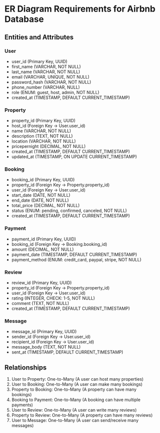 # ER Diagram Requirements for Airbnb Database

## Entities and Attributes

### User
- user_id (Primary Key, UUID)
- first_name (VARCHAR, NOT NULL)
- last_name (VARCHAR, NOT NULL)
- email (VARCHAR, UNIQUE, NOT NULL)
- password_hash (VARCHAR, NOT NULL)
- phone_number (VARCHAR, NULL)
- role (ENUM: guest, host, admin, NOT NULL)
- created_at (TIMESTAMP, DEFAULT CURRENT_TIMESTAMP)

### Property
- property_id (Primary Key, UUID)
- host_id (Foreign Key → User.user_id)
- name (VARCHAR, NOT NULL)
- description (TEXT, NOT NULL)
- location (VARCHAR, NOT NULL)
- pricepernight (DECIMAL, NOT NULL)
- created_at (TIMESTAMP, DEFAULT CURRENT_TIMESTAMP)
- updated_at (TIMESTAMP, ON UPDATE CURRENT_TIMESTAMP)

### Booking
- booking_id (Primary Key, UUID)
- property_id (Foreign Key → Property.property_id)
- user_id (Foreign Key → User.user_id)
- start_date (DATE, NOT NULL)
- end_date (DATE, NOT NULL)
- total_price (DECIMAL, NOT NULL)
- status (ENUM: pending, confirmed, canceled, NOT NULL)
- created_at (TIMESTAMP, DEFAULT CURRENT_TIMESTAMP)

### Payment
- payment_id (Primary Key, UUID)
- booking_id (Foreign Key → Booking.booking_id)
- amount (DECIMAL, NOT NULL)
- payment_date (TIMESTAMP, DEFAULT CURRENT_TIMESTAMP)
- payment_method (ENUM: credit_card, paypal, stripe, NOT NULL)

### Review
- review_id (Primary Key, UUID)
- property_id (Foreign Key → Property.property_id)
- user_id (Foreign Key → User.user_id)
- rating (INTEGER, CHECK: 1-5, NOT NULL)
- comment (TEXT, NOT NULL)
- created_at (TIMESTAMP, DEFAULT CURRENT_TIMESTAMP)

### Message
- message_id (Primary Key, UUID)
- sender_id (Foreign Key → User.user_id)
- recipient_id (Foreign Key → User.user_id)
- message_body (TEXT, NOT NULL)
- sent_at (TIMESTAMP, DEFAULT CURRENT_TIMESTAMP)

## Relationships
1. User to Property: One-to-Many (A user can host many properties)
2. User to Booking: One-to-Many (A user can make many bookings)
3. Property to Booking: One-to-Many (A property can have many bookings)
4. Booking to Payment: One-to-Many (A booking can have multiple payments)
5. User to Review: One-to-Many (A user can write many reviews)
6. Property to Review: One-to-Many (A property can have many reviews)
7. User to Message: One-to-Many (A user can send/receive many messages)